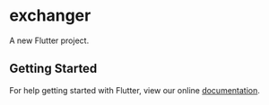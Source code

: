 # exchanger

A new Flutter project.

## Getting Started

For help getting started with Flutter, view our online
[documentation](https://flutter.io/).
